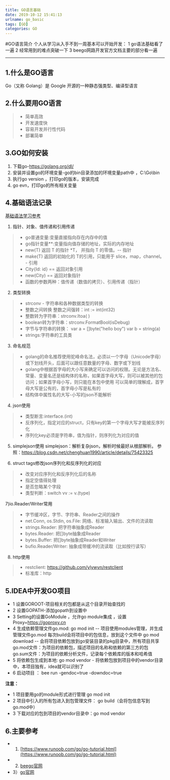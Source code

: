 ```yaml
---
title: GO语言基础
date: 2019-10-12 15:41:13
urlname: go_basic
tags: [GO]
categories: GO
---
```

#GO语言简介
个人从学习从入手不到一周基本可以开始开发：
1 go语法基础看了一遍 
2 经常用到的难点突破一下
3 beego网路开发官方文档主要的部分看一遍

------
## 1.什么是GO语言
Go（又称 Golang）是 Google 开源的一种静态强类型、编译型语言

## 2.什么要用GO语言

> - 简单高效
> - 开发速度快
> - 容易开发并行性代码
> - 部署简单



## 3.GO如何安装
1. 下载go-https://golang.org/dl/
2. 安装并设置go的环境变量-go的bin目录添加的环境变量path中 ，C:\Go\bin
3. 执行go version ，打印go的版本，安装完成 
4. go evn，打印go的所有相关变量

## 4.基础语法记录
[基础语法学习参考](https://www.runoob.com/go/go-tutorial.html)

1) 指针、对象、值传递和引用传递

  > - go普通变量:变量直接指向存在内存中的值
  > - go指针变量**:变量指向值存储的地址，实际的内存地址
  > - new(T) 返回 T 的指针 *T， 并指向 T 的零值。-- 指针
  > - make(T) 返回的初始化的 T的引用，只能用于 slice，map，channel。 - 引用
  > - City{Id: id} == 返回对象引用
  > - new(City)    == 返回对象指针
  > - 函数的参数两种：值传递（数值的拷贝）、引用传递（指针）
   
2) 类型转换
  > - strconv - 字符串和各种数据类型的转换
  > - 整数之间转换
    整数之间强转：int := int(int32)
  > - 整数转为字符串：strconv.Itoa( ) 
  > - boolean转为字符串：strconv.FormatBool(isDebug) 
  > - 字节与字符串的转换：
    var a = []byte("hello boy")
    var b = string(a)
  > - strings:字符串的工具类
  
3) 命名规范
  > - golang的命名推荐使用驼峰命名法，必须以一个字母（Unicode字母）或下划线开头，后面可以跟任意数量的字母、数字或下划线
  > - golang中根据首字母的大小写来确定可以访问的权限。无论是方法名、常量、变量名还是结构体的名称，如果首字母大写，则可以被其他的包访问；如果首字母小写，则只能在本包中使用
  可以简单的理解成，首字母大写是公有的，首字母小写是私有的
  > - 结构体中属性名的大写-小写的json不能解析

4) json使用
  > - 类型断言:interface.(int)
  > - 反序列化，指定对应的struct，只有key的第一个字母大写才能被反序列化
  > - 序列化key必须是字符串，值为指针，则序列化为对应的值
  
5) simplejson使用
    simplejson：解析复杂json，解析时候最好从根部解析。
    参照：https://blog.csdn.net/chenghuan1990/article/details/75423325

6) struct tags修改json序列化和反序列化的对应
  > - 改变对应序列化和反序列化后的名称
  > - 指定空值得处理
  > - 是否忽略某个字段
  > - 类型判断：switch vv := v.(type) 

7)io.Reader/Writer常用
  > - 字节缓冲区，字节、字符串、Reader之间的操作
  > - net.Conn, os.Stdin, os.File: 网络、标准输入输出、文件的流读取
  > - strings.Reader: 把字符串抽象成Reader
  > - bytes.Reader: 把[]byte抽象成Reader
  > - bytes.Buffer: 把[]byte抽象成Reader和Writer
  > - bufio.Reader/Writer: 抽象成带缓冲的流读取（比如按行读写）

8) http使用
> - restclient: https://github.com/ylywyn/restclient
> - 标准库：http

 
## 5.IDEA中开发GO项目

* 1 设置GOROOT-项目相关的包都是从这个目录开始查找的
* 2 设置GOPATH-添加gopath到设置中
* 3 Setting的设置GoModule ，允许go module集成 ，设置Proxy=https://goproxy.cn
* 4 生成依赖管理文件go.mod:  go mod init -- 项目使用modules管理，并生成管理文件go.mod
  每次build会将项目中的包信息，放到这个文件中
  go mod download -- 会将项目依赖包放到go安装目录的pkg目录中，所有项目共享
  go.mod文件：为项目的依赖包，描述项目的名称和依赖的第三方的包
  go.sum文件：为项目的依赖分析文件，记录每个依赖库的版本和哈希值
* 5 将依赖包生成到本地:  go mod vendor - 将依赖包放到项目中的vendor目录中，本项目独有，idea就可以识别了 
* 6 启动项目 ： bee run -gendoc=true -downdoc=true

**注意：**
* 1 项目要用go的module形式进行管理 go mod init
* 2 项目中引入的所有包进入到包管理文件： go build（会将包信息写到go.mod中）
* 3 下载对应的包到项目的vendor目录中：go mod vendor


## 6.主要参考
* 1) [https://www.runoob.com/go/go-tutorial.html](https://www.runoob.com/go/go-tutorial.html)
* 2) [beego官网](https://beego.me/docs/install/bee.md)
* 3）[go官网](https://golang.google.cn/)
